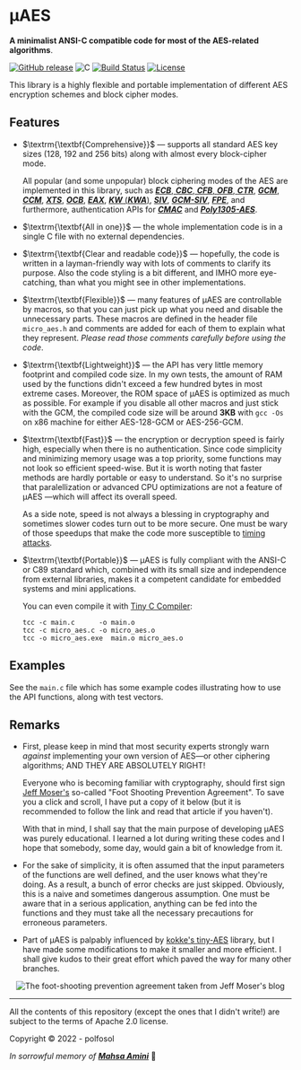 # µAES

**A minimalist ANSI-C compatible code for most of the AES-related algorithms**.

[![GitHub release](https://img.shields.io/static/v1?message=%C2%B5AES&logo=github&labelColor=gray&color=blue&logoColor=white&label=%20)](https://github.com/polfosol/micro-AES) ![C](https://img.shields.io/badge/langauge-C-blue.svg) [![Build Status](https://img.shields.io/badge/v1.2.0-blue)](https://github.com/polfosol/micro-AES/files/10149095/micro_aes-v1.2.0.zip) [![License](https://img.shields.io/badge/License-Apache_2.0-blue.svg)](https://opensource.org/licenses/Apache-2.0)

This library is a highly flexible and portable implementation of different AES encryption schemes and block cipher modes.

## Features

* $\textrm{\textbf{Comprehensive}}$ — supports all standard AES key sizes (128, 192 and 256 bits) along with almost every block-cipher mode.

  All popular (and some unpopular) block ciphering modes of the AES are implemented in this library, such as [**_ECB_**, **_CBC_**, **_CFB_**, **_OFB_**, **_CTR_**](https://csrc.nist.gov/publications/detail/sp/800-38a/final), [**_GCM_**](https://csrc.nist.gov/publications/detail/sp/800-38d/final), [**_CCM_**](https://csrc.nist.gov/publications/detail/sp/800-38c/final), [**_XTS_**](https://csrc.nist.gov/publications/detail/sp/800-38e/final), [**_OCB_**](https://www.rfc-editor.org/rfc/rfc7253.html), [**_EAX_**](https://en.wikipedia.org/wiki/EAX_mode), [**_KW_** (**_KWA_**)](https://csrc.nist.gov/publications/detail/sp/800-38f/final), [**_SIV_**](https://www.rfc-editor.org/rfc/rfc5297.html), [**_GCM-SIV_**](https://www.rfc-editor.org/rfc/rfc8452.html), [**_FPE_**](https://csrc.nist.gov/publications/detail/sp/800-38g/final), and furthermore, authentication APIs for [**_CMAC_**](https://csrc.nist.gov/publications/detail/sp/800-38b/final) and [**_Poly1305-AES_**](https://cr.yp.to/mac.html).

* $\textrm{\textbf{All in one}}$ — the whole implementation code is in a single C file with no external dependencies.

* $\textrm{\textbf{Clear and readable code}}$ — hopefully, the code is written in a layman-friendly way with lots of comments to clarify its purpose. Also the code styling is a bit different, and IMHO more eye-catching, than what you might see in other implementations.

* $\textrm{\textbf{Flexible}}$ — many features of µAES are controllable by macros, so that you can just pick up what you need and disable the unnecessary parts. These macros are defined in the header file `micro_aes.h` and comments are added for each of them to explain what they represent. *Please read those comments carefully before using the code*.

* $\textrm{\textbf{Lightweight}}$ — the API has very little memory footprint and compiled code size. In my own tests, the amount of RAM used by the functions didn't exceed a few hundred bytes in most extreme cases. Moreover, the ROM space of µAES is optimized as much as possible. For example if you disable all other macros and just stick with the GCM, the compiled code size will be around **3KB** with `gcc -Os` on x86 machine for either AES-128-GCM or AES-256-GCM.

* $\textrm{\textbf{Fast}}$ — the encryption or decryption speed is fairly high, especially when there is no authentication. Since code simplicity and minimizing memory usage was a top priority, some functions may not look so efficient speed-wise. But it is worth noting that faster methods are hardly portable or easy to understand. So it's no surprise that paralellization or advanced CPU optimizations are not a feature of µAES —which will affect its overall speed.

  As a side note, speed is not always a blessing in cryptography and sometimes slower codes turn out to be more secure. One must be wary of those speedups that make the code more susceptible to [timing attacks](https://en.wikipedia.org/wiki/Timing_attack).

* $\textrm{\textbf{Portable}}$ — µAES is fully compliant with the ANSI-C or C89 standard which, combined with its small size and independence from external libraries, makes it a competent candidate for embedded systems and mini applications.

  You can even compile it with [Tiny C Compiler](https://bellard.org/tcc/):

  ```
  tcc -c main.c      -o main.o
  tcc -c micro_aes.c -o micro_aes.o
  tcc -o micro_aes.exe  main.o micro_aes.o
  ```
## Examples
See the `main.c` file which has some example codes illustrating how to use the API functions, along with test vectors.

## Remarks

* First, please keep in mind that most security experts strongly warn *against* implementing your own version of AES—or other ciphering algorithms; AND THEY ARE ABSOLUTELY RIGHT!

  Everyone who is becoming familiar with cryptography, should first sign [Jeff Moser's](https://www.moserware.com/2009/09/stick-figure-guide-to-advanced.html) so-called "Foot Shooting Prevention Agreement". To save you a click and scroll, I have put a copy of it below (but it is recommended to follow the link and read that article if you haven't).

  With that in mind, I shall say that the main purpose of developing µAES was purely educational. I learned a lot during writing these codes and I hope that somebody, some day, would gain a bit of knowledge from it.

* For the sake of simplicity, it is often assumed that the input parameters of the functions are well defined, and the user knows what they're doing. As a result, a bunch of error checks are just skipped. Obviously, this is a naive and sometimes dangerous assumption. One must be aware that in a serious application, anything can be fed into the functions and they must take all the necessary precautions for erroneous parameters.

* Part of µAES is palpably influenced by [kokke's tiny-AES](https://github.com/kokke/tiny-AES-c) library, but I have made some modifications to make it smaller and more efficient. I shall give kudos to their great effort which paved the way for many other branches.

<p align="center">
  <img src="https://i.stack.imgur.com/SoY7x.png" alt="The foot-shooting prevention agreement taken from Jeff Moser's blog"/>
</p>

---

All the contents of this repository (except the ones that I didn't write!) are subject to the terms of Apache 2.0 license.

Copyright © 2022 - polfosol

$In$ $sorrowful$ $memory$ $of$ [**_Mahsa  Amini_**](https://en.wikipedia.org/wiki/Death_of_Mahsa_Amini) :black_heart:
